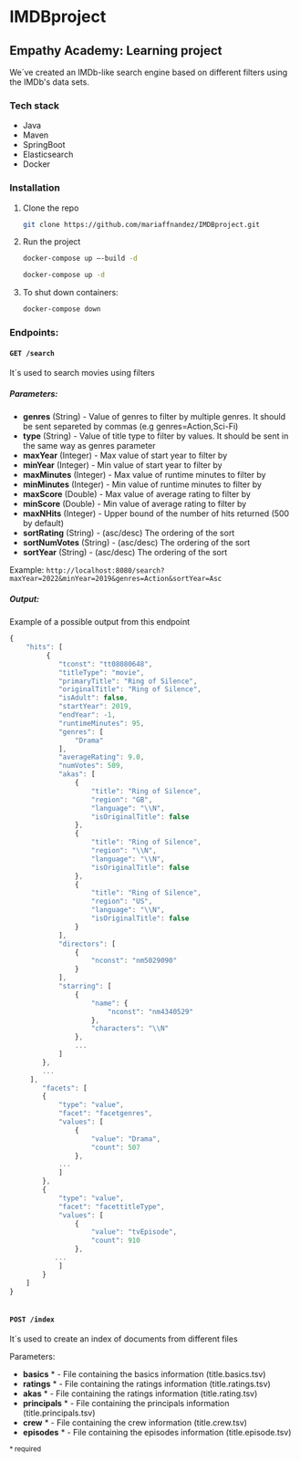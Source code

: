 # IMDBproject

## Empathy Academy: Learning project
We´ve created an IMDb-like search engine based on different filters using the IMDb's data sets. 

### Tech stack 
- Java
- Maven
- SpringBoot
- Elasticsearch
- Docker

### Installation

1. Clone the repo 
   ```sh
   git clone https://github.com/mariaffnandez/IMDBproject.git

   ```
   
2. Run the project
   ```sh
   docker-compose up –-build -d

   ```
    ```sh
   docker-compose up -d

   ```
3. To shut down containers:
   ```sh
   docker-compose down

   ```


### Endpoints:

#### `GET /search`
It´s used to search movies using filters

##### Parameters:
- **genres** (String) - Value of genres to filter by multiple genres. It should be sent separeted by commas (e.g genres=Action,Sci-Fi)  
- **type** (String) - Value of title type to filter by values. It should be sent in the same way as genres parameter 
- **maxYear** (Integer) - Max value of start year to filter by 
- **minYear** (Integer) - Min value of start year to filter by
- **maxMinutes** (Integer) - Max value of runtime minutes to filter by
- **minMinutes** (Integer) - Min value of runtime minutes to filter by
- **maxScore** (Double) - Max value of average rating to filter by
- **minScore** (Double) - Min value of average rating to filter by
- **maxNHits**  (Integer)  - Upper bound of the number of hits returned (500 by default)
- **sortRating** (String) - (asc/desc) The ordering of the sort 
- **sortNumVotes** (String) - (asc/desc) The ordering of the sort 
- **sortYear** (String) - (asc/desc) The ordering of the sort 


Example: `http://localhost:8080/search?maxYear=2022&minYear=2019&genres=Action&sortYear=Asc`

##### Output: 
Example of a possible output from this endpoint

``` javascript
{
    "hits": [
         {
            "tconst": "tt08080648",
            "titleType": "movie",
            "primaryTitle": "Ring of Silence",
            "originalTitle": "Ring of Silence",
            "isAdult": false,
            "startYear": 2019,
            "endYear": -1,
            "runtimeMinutes": 95,
            "genres": [
                "Drama"
            ],
            "averageRating": 9.0,
            "numVotes": 509,
            "akas": [
                {
                    "title": "Ring of Silence",
                    "region": "GB",
                    "language": "\\N",
                    "isOriginalTitle": false
                },
                {
                    "title": "Ring of Silence",
                    "region": "\\N",
                    "language": "\\N",
                    "isOriginalTitle": false
                },
                {
                    "title": "Ring of Silence",
                    "region": "US",
                    "language": "\\N",
                    "isOriginalTitle": false
                }
            ],
            "directors": [
                {
                    "nconst": "nm5029090"
                }
            ],
            "starring": [
                {
                    "name": {
                        "nconst": "nm4340529"
                    },
                    "characters": "\\N"
                },
                ...
            ]
        },
        ...
     ],
        "facets": [
        {
            "type": "value",
            "facet": "facetgenres",
            "values": [
                {
                    "value": "Drama",
                    "count": 507
                },
            ...
            ]
        },
        {
            "type": "value",
            "facet": "facettitleType",
            "values": [
                {
                    "value": "tvEpisode",
                    "count": 910
                },
           ... 
            ]
        }
    ]
}
        

```
 
#### `POST /index`
It´s used to create an index of documents from different files

Parameters:
- **basics** * - File containing the basics information (title.basics.tsv)
- **ratings** * - File containing the ratings information (title.ratings.tsv)
- **akas** * - File containing the ratings information (title.rating.tsv)
- **principals** * - File containing the principals information (title.principals.tsv)
- **crew** * - File containing the crew information (title.crew.tsv)
- **episodes** * - File containing the episodes information (title.episode.tsv)

<sub>* required </sub>
